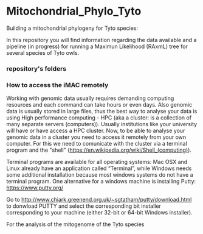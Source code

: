 # Mitochondrial_Phylo_Tyto
Building a mitochondrial phylogeny for Tyto species:

In this repository you will find information regarding the data available and a pipeline (in progress) for running a Maximun Likelihood (RAxmL) tree for several species of Tyto owls.

### repository's folders

### How to access the iMAC remotely
Working with genomic data usually requires demanding computing resources and each command can take hours or even days. Also genomic data is usually stored in large files, thus the best way to analyse your data is using High performance computing - HPC (aka a cluster: is a collection of many separate servers (computers)). Usually institutions like your university will have or have access a HPC cluster. Now, to be able to analyse your genomic data in a cluster you need to access it remotely from your own computer. For this we need to comunicate with the cluster via a terminal program and the "shell" (https://en.wikipedia.org/wiki/Shell_(computing)).

Terminal programs are available for all operating systems: Mac OSX and Linux already have an application called “Terminal”, while Windows needs some additional installation because most windows systems do not have a terminal program. One alternative for a windows machine is installing Putty: https://www.putty.org/

Go to http://www.chiark.greenend.org.uk/~sgtatham/putty/download.html to donwload PUTTY and select the corresponding bit installer corresponding to your machine (either 32-bit or 64-bit Windows installer). 

For the analysis of the mitogenome of the Tyto species

### 

